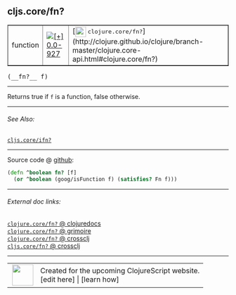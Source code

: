 ## cljs.core/fn?



 <table border="1">
<tr>
<td>function</td>
<td><a href="https://github.com/cljsinfo/cljs-api-docs/tree/0.0-927"><img valign="middle" alt="[+] 0.0-927" title="Added in 0.0-927" src="https://img.shields.io/badge/+-0.0--927-lightgrey.svg"></a> </td>
<td>
[<img height="24px" valign="middle" src="http://i.imgur.com/1GjPKvB.png"> <samp>clojure.core/fn?</samp>](http://clojure.github.io/clojure/branch-master/clojure.core-api.html#clojure.core/fn?)
</td>
</tr>
</table>


 <samp>
(__fn?__ f)<br>
</samp>

---

Returns true if `f` is a function, false otherwise.



---


###### See Also:

[`cljs.core/ifn?`](../cljs.core/ifnQMARK.md)<br>

---




Source code @ [github](https://github.com/clojure/clojurescript/blob/r2307/src/cljs/cljs/core.cljs#L1232-L1233):

```clj
(defn ^boolean fn? [f]
  (or ^boolean (goog/isFunction f) (satisfies? Fn f)))
```

<!--
Repo - tag - source tree - lines:

 <pre>
clojurescript @ r2307
└── src
    └── cljs
        └── cljs
            └── <ins>[core.cljs:1232-1233](https://github.com/clojure/clojurescript/blob/r2307/src/cljs/cljs/core.cljs#L1232-L1233)</ins>
</pre>

-->

---



###### External doc links:

[`clojure.core/fn?` @ clojuredocs](http://clojuredocs.org/clojure.core/fn_q)<br>
[`clojure.core/fn?` @ grimoire](http://conj.io/store/v1/org.clojure/clojure/1.7.0-beta3/clj/clojure.core/fn%3F/)<br>
[`clojure.core/fn?` @ crossclj](http://crossclj.info/fun/clojure.core/fn%3F.html)<br>
[`cljs.core/fn?` @ crossclj](http://crossclj.info/fun/cljs.core.cljs/fn%3F.html)<br>

---

 <table>
<tr><td>
<img valign="middle" align="right" width="48px" src="http://i.imgur.com/Hi20huC.png">
</td><td>
Created for the upcoming ClojureScript website.<br>
[edit here] | [learn how]
</td></tr></table>

[edit here]:https://github.com/cljsinfo/cljs-api-docs/blob/master/cljsdoc/cljs.core/fnQMARK.cljsdoc
[learn how]:https://github.com/cljsinfo/cljs-api-docs/wiki/cljsdoc-files

<!--

This information was too distracting to show to readers, but I'll leave it
commented here since it is helpful to:

- pretty-print the data used to generate this document
- and show how to retrieve that data



The API data for this symbol:

```clj
{:description "Returns true if `f` is a function, false otherwise.",
 :return-type boolean,
 :ns "cljs.core",
 :name "fn?",
 :signature ["[f]"],
 :history [["+" "0.0-927"]],
 :type "function",
 :related ["cljs.core/ifn?"],
 :full-name-encode "cljs.core/fnQMARK",
 :source {:code "(defn ^boolean fn? [f]\n  (or ^boolean (goog/isFunction f) (satisfies? Fn f)))",
          :title "Source code",
          :repo "clojurescript",
          :tag "r2307",
          :filename "src/cljs/cljs/core.cljs",
          :lines [1232 1233]},
 :full-name "cljs.core/fn?",
 :clj-symbol "clojure.core/fn?"}

```

Retrieve the API data for this symbol:

```clj
;; from Clojure REPL
(require '[clojure.edn :as edn])
(-> (slurp "https://raw.githubusercontent.com/cljsinfo/cljs-api-docs/catalog/cljs-api.edn")
    (edn/read-string)
    (get-in [:symbols "cljs.core/fn?"]))
```

-->
